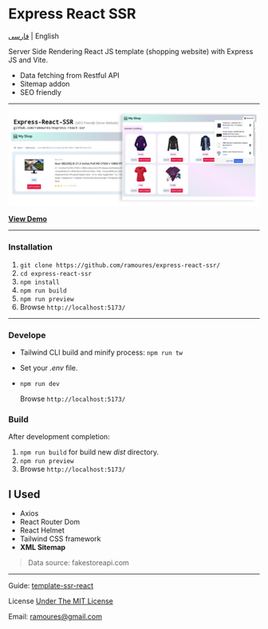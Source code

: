 # Express React SSR

[فارسی](https://awaweb.ir/blog/posts/express-react-ssr) | English

Server Side Rendering React JS template (shopping website) with Express JS and Vite.

- Data fetching from Restful API
- Sitemap addon
- SEO friendly

---

[<img src="screenshot.png">](https://awaweb.ir/projects/free/express-react-ssr)

**[View Demo](https://awaweb.ir/projects/free/express-react-ssr)**

---

### Installation

1. `git clone https://github.com/ramoures/express-react-ssr/`
2. `cd express-react-ssr`
3. `npm install`
4. `npm run build`
5. `npm run preview`
6. Browse `http://localhost:5173/`

---

### Develope

- Tailwind CLI build and minify process: `npm run tw`
- Set your _.env_ file.
- `npm run dev`

  Browse `http://localhost:5173/`

### Build

After development completion:

1. `npm run build` for build new _dist_ directory.
2. `npm run preview`
3. Browse `http://localhost:5173/`

## I Used

- Axios
- React Router Dom
- React Helmet
- Tailwind CSS framework
- **XML Sitemap**

> Data source: fakestoreapi.com

---

Guide: [template-ssr-react](https://github.com/bluwy/create-vite-extra/tree/master/template-ssr-react)

License [Under The MIT License](./LICENSE)

Email: ramoures@gmail.com
